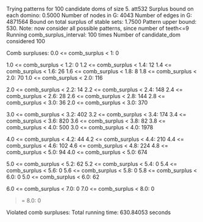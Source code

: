Trying patterns for 100 candidate doms of size 5. 
att532
Surplus bound on each domino: 0.5000 
Number of nodes in G: 4043 
Number of edges in G: 4871564 
Bound on total surplus of stable sets: 1.7500 
Pattern upper bound: 530. 
 Note: now consider all possible patterns, since number of teeth<=9
Running comb_surplus_interval: 100 times 
Number of candidate_dom considered 100 
 
Comb surpluses: 
0.0 <= comb_surplus < 1:       0 

1.0 <= comb_surplus < 1.2:       0 
1.2 <= comb_surplus < 1.4:      12 
1.4 <= comb_surplus < 1.6:      26 
1.6 <= comb_surplus < 1.8:       8 
1.8 <= comb_surplus < 2.0:      70 
1.0 <= comb_surplus < 2.0:     116 

2.0 <= comb_surplus < 2.2:      14 
2.2 <= comb_surplus < 2.4:     148 
2.4 <= comb_surplus < 2.6:      28 
2.6 <= comb_surplus < 2.8:     144 
2.8 <= comb_surplus < 3.0:      36 
2.0 <= comb_surplus < 3.0:     370 

3.0 <= comb_surplus < 3.2:     402 
3.2 <= comb_surplus < 3.4:     174 
3.4 <= comb_surplus < 3.6:     820 
3.6 <= comb_surplus < 3.8:      82 
3.8 <= comb_surplus < 4.0:     500 
3.0 <= comb_surplus < 4.0:    1978 

4.0 <= comb_surplus < 4.2:      44 
4.2 <= comb_surplus < 4.4:     210 
4.4 <= comb_surplus < 4.6:     102 
4.6 <= comb_surplus < 4.8:     224 
4.8 <= comb_surplus < 5.0:      94 
4.0 <= comb_surplus < 5.0:     674 

5.0 <= comb_surplus < 5.2:      62 
5.2 <= comb_surplus < 5.4:       0 
5.4 <= comb_surplus < 5.6:       0 
5.6 <= comb_surplus < 5.8:       0 
5.8 <= comb_surplus < 6.0:       0 
5.0 <= comb_surplus < 6.0:      62 

6.0 <= comb_surplus < 7.0:       0 
7.0 <= comb_surplus < 8.0:       0 
>= 8.0:                          0 

Violated comb surpluses:
Total running time: 630.84053 seconds